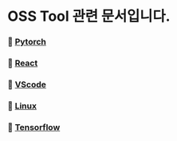 # OSS Tool 관련 문서입니다.

### 📌 <a href = "https://github.com/OSS3TEAM/DMU_OSS/blob/main/OSS3TEAM_OSS_TOOL/Pytorch.md"> Pytorch </a>

### 📌 <a href = "https://github.com/OSS3TEAM/DMU_OSS/blob/main/OSS3TEAM_OSS_TOOL/React.md"> React </a>

### 📌 <a href = "https://github.com/OSS3TEAM/DMU_OSS/blob/main/OSS3TEAM_OSS_TOOL/Vscode.md"> VScode </a>

### 📌 <a href = "https://github.com/OSS3TEAM/DMU_OSS/blob/main/OSS3TEAM_OSS_TOOL/linux.md"> Linux </a>

### 📌 <a href = "https://github.com/OSS3TEAM/DMU_OSS/blob/main/OSS3TEAM_OSS_TOOL/tensorflow.md"> Tensorflow </a>
